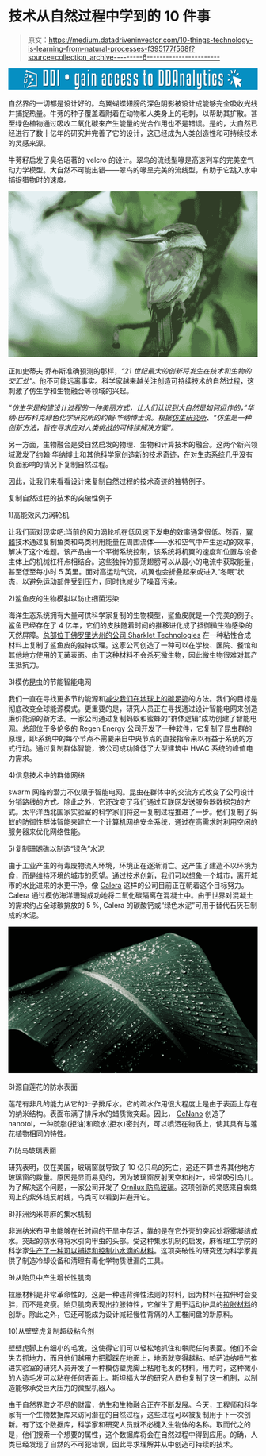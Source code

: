 # 技术从自然过程中学到的 10 件事

> 原文：<https://medium.datadriveninvestor.com/10-things-technology-is-learning-from-natural-processes-f395177f568f?source=collection_archive---------6----------------------->

[![](img/846796e54cc8de6689d7027c1d9cb6ae.png)](http://www.track.datadriveninvestor.com/1126B)

自然界的一切都是设计好的。鸟翼蝴蝶翅膀的深色阴影被设计成能够完全吸收光线并捕捉热量。牛蒡的种子覆盖着附着在动物和人类身上的毛刺，以帮助其扩散。甚至绿色植物通过吸收二氧化碳来产生能量的光合作用也不是错误。是的，大自然已经进行了数十亿年的研究并完善了它的设计，这已经成为人类创造性和可持续技术的灵感来源。

牛蒡籽启发了臭名昭著的 velcro 的设计。翠鸟的流线型喙是高速列车的完美空气动力学模型。大自然不可能出错——翠鸟的喙呈完美的流线型，有助于它跳入水中捕捉猎物时的速度。

![](img/95b865cb20563ef6a1c8bb44e029c9ca.png)

正如史蒂夫·乔布斯准确预测的那样，*“21 世纪最大的创新将发生在技术和生物的交汇处”*。他不可能远离事实。科学家越来越关注创造可持续技术的自然过程，这刺激了仿生学和生物融合等领域的兴起。

*“仿生学是构建设计过程的一种美丽方式，让人们认识到大自然是如何运作的，”*华纳·巴布科克绿色化学研究所的约翰·华纳博士说。根据[仿生研究所](https://biomimicry.org/what-is-biomimicry/)、*“仿生是一种创新方法，旨在寻求应对人类挑战的可持续解决方案”*。

另一方面，生物融合是受自然启发的物理、生物和计算技术的融合。这两个新兴领域激发了约翰·华纳博士和其他科学家创造新的技术奇迹，在对生态系统几乎没有负面影响的情况下复制自然过程。

因此，让我们来看看设计来复制自然过程的技术奇迹的独特例子。

复制自然过程的技术的突破性例子

1)高能效风力涡轮机

让我们面对现实吧:当前的风力涡轮机在低风速下发电的效率通常很低。然而，[翼鳍](https://www.pterofin.com/)技术通过复制鱼类和鸟类利用能量在周围流体——水和空气中产生运动的效率，解决了这个难题。该产品由一个平衡系统控制，该系统将机翼的速度和位置与设备主体上的机械杠杆点相结合。这些独特的振荡翅膀可以从最小的电流中获取能量，甚至低至每小时 5 英里。面对高运动气流，机翼也会折叠起来或进入“冬眠”状态，以避免运动部件受到压力，同时也减少了噪音污染。

2)鲨鱼皮的生物模拟以防止细菌污染

海洋生态系统拥有大量可供科学家复制的生物模型，鲨鱼皮就是一个完美的例子。鲨鱼已经存在了 4 亿年，它们的皮肤随着时间的推移进化成了抵御微生物感染的天然屏障。[总部位于佛罗里达州的公司 Sharklet Technologies](https://sbir.nih.gov/sites/default/files/CAP_PDFs/Sharklet.pdf) 在一种粘性合成材料上复制了鲨鱼皮的独特纹理。这家公司创造了一种可以在学校、医院、餐馆和其他地方使用的无菌表面。由于这种材料不会杀死微生物，因此微生物很难对其产生抵抗力。

3)模仿昆虫的节能智能电网

我们一直在寻找更多节约能源和[减少我们在地球上的碳足迹](https://www.ncbi.nlm.nih.gov/m/pubmed/24689789)的方法。我们的目标是彻底改变全球能源模式。更重要的是，研究人员正在寻找通过设计智能电网来创造廉价能源的新方法。一家公司通过复制蚂蚁和蜜蜂的“群体逻辑”成功创建了智能电网。总部位于多伦多的 Regen Energy 公司开发了一种软件，它复制了昆虫群的原理，即:系统中的每个节点不需要来自中央节点的直接指令来以有益于系统的方式行动。通过复制群体智能，该公司成功降低了大型建筑中 HVAC 系统的峰值电力需求。

4)信息技术中的群体网络

swarm 网络的潜力不仅限于智能电网。昆虫在群体中的交流方式改变了公司设计分销路线的方式。除此之外，它还改变了我们通过互联网发送服务器数据包的方式。太平洋西北国家实验室的科学家们将这一复制过程推进了一步。他们复制了蚂蚁的防御性群体智能来建立一个计算机网络安全系统，通过在高需求时利用空闲的服务器来优化网络性能。

5)复制珊瑚礁以制造“绿色”水泥

由于工业产生的有毒废物流入环境，环境正在逐渐消亡。这产生了建造不以环境为食，而是维持环境的城市的愿望。通过技术创新，我们可以想象一个城市，离开城市的水比进来的水更干净。像 [Calera](http://www.calera.com/beneficial-reuse-of-co2/products.html) 这样的公司目前正在朝着这个目标努力。Calera 通过模仿海洋珊瑚成功地将二氧化碳隔离在混凝土中。由于世界对混凝土的需求约占全球碳排放的 5 %, Calera 的碳酸钙或“绿色水泥”可用于替代石灰石制成的水泥。

![](img/a21c9d5637fd4ed0dd14aadc08b9ae35.png)

6)源自莲花的防水表面

莲花有非凡的能力从它的叶子排斥水。它的疏水作用很大程度上是由于表面上存在的纳米结构。表面布满了排斥水的蜡质微突起。因此， [CeNano](http://www.cenano.co.uk/nanotechnology-products/our-products/nanotol-the-universal-nano-product/developement-history/) 创造了 nanotol，一种疏脂(拒油)和疏水(拒水)密封剂，可以喷洒在物质上，使其具有与莲花植物相同的特性。

7)防鸟玻璃表面

研究表明，仅在美国，玻璃窗就导致了 10 亿只鸟的死亡，这还不算世界其他地方玻璃窗的数量。原因是显而易见的，因为玻璃窗反射天空和树叶，经常吸引鸟儿。为了解决这个问题，一家公司开发了 [Ornilux 防鸟玻璃](http://ornilux.com/development---testing.html)。这项创新的灵感来自蜘蛛网上的紫外线反射线，鸟类可以看到并避开它。

8)非洲纳米荨麻的集水机制

非洲纳米布甲虫能够在长时间的干旱中存活，靠的是在它外壳的突起处将雾凝结成水。突起的防水脊将水引向甲虫的头部。受这种集水机制的启发，麻省理工学院的科学家[生产了一种可以捕捉和控制小水滴的材料](http://news.mit.edu/2006/beetles-0614)。这项突破性的研究还为科学家提供了制造冷却设备和清理有毒化学物质泄漏的工具。

9)从贻贝中产生增长性肌肉

拉胀材料是非常革命性的。这是一种违背弹性法则的材料，因为材料在拉伸时会变胖，而不是变瘦。贻贝肌肉表现出拉胀特性，它催生了用于运动护具的[拉胀材料](https://www.researchgate.net/profile/Asaad_Faramarzi/publication/235297847_Design_and_optimization_of_microstructure_of_auxetic_materials/links/0deec52fa753fd3942000000/Design-and-optimization-of-microstructure-of-auxetic-materials.pdf)的创新。除此之外，它还可能成为设计减轻慢性背痛的人工椎间盘的新原料。

10)从壁壁虎复制超级粘合剂

壁壁虎脚上有细小的毛发，这使得它们可以轻松地抓住和攀爬任何表面。他们不会失去抓地力，而且他们越用力把脚踩在地面上，地面就变得越粘。帕萨迪纳喷气推进实验室的研究人员开发了一种模仿壁虎脚上粘附毛发的材料。用力时，这种微小的人造毛发可以粘在任何表面上。斯坦福大学的研究人员也复制了这一机制，以制造能够承受巨大压力的微型机器人。

由于自然界取之不尽的财富，仿生和生物融合正在不断发展。今天，工程师和科学家有一个生物数据库来访问潜在的自然过程，这些过程可以被复制用于下一次创新。有了这个数据库，科学家和研究人员就不必键入生物体的名称。取而代之的是，他们搜索一个想要的属性，这个数据库将会在自然过程中得到应用。的确，人类已经发现了自然的不可犯错误，因此寻求理解并从中创造可持续的技术。